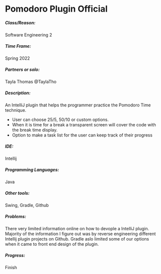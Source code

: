 # Pomodoro Plugin Official
 ##### Class/Reason:
Software Engineering 2
##### Time Frame:
Spring 2022
##### Partners or solo:
Tayla Thomas @TaylaTho
##### Description:
An IntelliJ plugin that helps the programmer practice the Pomodoro Time technique.
+ User can choose 25/5, 50/10 or custom options.
+ When it is time for a break a transparent screen will cover the code with the break time display.
+ Option to make a task list for the user can keep track of their progress
##### IDE:
Intellij 
##### Programming Languages: 
Java
##### Other tools: 
Swing, Gradle, Github
##### Problems:
There very limited information online on how to devople a IntelliJ plugin. Majority of the information I figure out was by reverse engineering different Intellij plugin projects on Github. Gradle aslo limited some of our options when it came to front end design of the plugin. 
##### Progress: 
Finish
